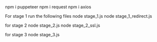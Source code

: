 <!-- First install the following packages -->
npm i puppeteer
npm i request
npm i axios

For stage 1 run the following files
node stage_1.js
node stage_1_redirect.js

for stage 2
node stage_2.js
node stage_2_ssl.js

for stage 3
node stage_3.js